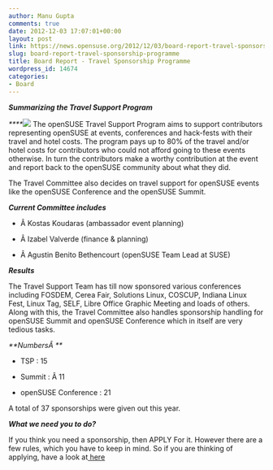 ```yaml
---
author: Manu Gupta
comments: true
date: 2012-12-03 17:07:01+00:00
layout: post
link: https://news.opensuse.org/2012/12/03/board-report-travel-sponsorship-programme/
slug: board-report-travel-sponsorship-programme
title: Board Report - Travel Sponsorship Programme
wordpress_id: 14674
categories:
- Board
---
```


_**Summarizing the Travel Support Program**_

_****_[![](//news.opensuse.org/wp-content/uploads/2012/12/3654543066_2c8823cb03_o.jpg)](//news.opensuse.org/?attachment_id=14680)
The openSUSE Travel Support Program aims to support contributors representing openSUSE at events, conferences and hack-fests with their travel and hotel costs. The program pays up to 80% of the travel and/or hotel costs for contributors who could not afford going to these events otherwise. In turn the contributors make a worthy contribution at the event and report back to the openSUSE community about what they did.

The Travel Committee also decides on travel support for openSUSE events like the openSUSE Conference and the openSUSE Summit.

_**Current Committee includes**_



	
  * Â Kostas Koudaras (ambassador event planning)

	
  * Â Izabel Valverde (finance & planning)

	
  * Â Agustin Benito Bethencourt (openSUSE Team Lead at SUSE)


_**Results**_

The Travel Support Team has till now sponsored various conferences including FOSDEM, Cerea Fair, Solutions Linux, COSCUP, Indiana Linux Fest, Linux Tag, SELF, Libre Office Graphic Meeting and loads of others. Along with this, the Travel Committee also handles sponsorship handling for openSUSE Summit and openSUSE Conference which in itself are very tedious tasks.

_**NumbersÂ **_



	
  * TSP : 15

	
  * Summit : Â 11

	
  * openSUSE Conference : 21


A total of 37 sponsorships were given out this year.

_**What we need you to do?**_

If you think you need a sponsorship, then APPLY For it. However there are a few rules, which you have to keep in mind. So if you are thinking of applying, have a look at[ here](https://en.opensuse.org/openSUSE:Travel_Support_Program)




